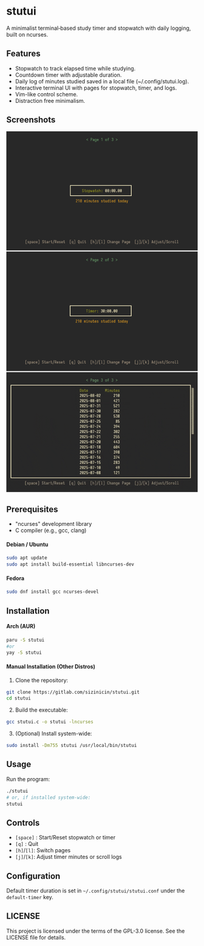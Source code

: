 # stutui

A minimalist terminal‐based study timer and stopwatch with daily logging, built on ncurses.

## Features
- Stopwatch to track elapsed time while studying.
- Countdown timer with adjustable duration.
- Daily log of minutes studied saved in a local file (~/.config/stutui.log).
- Interactive terminal UI with pages for stopwatch, timer, and logs.
- Vim-like control scheme.
- Distraction free minimalism.

## Screenshots
![Stopwatch Page](assets/stopwatch.png)
![Timer Page](assets/timer.png)
![Logs Page](assets/logs.gif)

## Prerequisites
- "ncurses" development library
- C compiler (e.g., gcc, clang)

#### Debian / Ubuntu
```bash
sudo apt update
sudo apt install build-essential libncurses-dev
```
#### Fedora
```bash
sudo dnf install gcc ncurses-devel
```

## Installation
#### Arch (AUR)
```bash
paru -S stutui
#or
yay -S stutui
```
#### Manual Installation (Other Distros)
1. Clone the repository:
```bash
git clone https://gitlab.com/sizinicin/stutui.git
cd stutui
```
2. Build the executable:
```bash
gcc stutui.c -o stutui -lncurses
```
3. (Optional) Install system-wide:
```bash
sudo install -Dm755 stutui /usr/local/bin/stutui
```
## Usage
Run the program:
```bash
./stutui
# or, if installed system-wide:
stutui
```
## Controls
- `[space]` : Start/Reset stopwatch or timer
- `[q]`     : Quit
- `[h]`/`[l]`: Switch pages
- `[j]`/`[k]`: Adjust timer minutes or scroll logs

## Configuration
Default timer duration is set in `~/.config/stutui/stutui.conf` under the `default-timer` key.

## LICENSE
This project is licensed under the terms of the GPL-3.0 license. See the LICENSE file for details.
